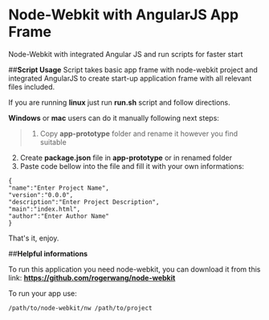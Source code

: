 Node-Webkit with AngularJS App Frame
======================

Node-Webkit with integrated Angular JS and run scripts for faster start

##**Script Usage**
Script takes basic app frame with node-webkit project and integrated AngularJS to create start-up application frame with all relevant files included. 

If you are running **linux** just run **run.sh** script and follow directions.

**Windows** or **mac** users can do it manually following next steps:
> 1. Copy **app-prototype** folder and rename it however you find suitable
2. Create **package.json** file in **app-prototype** or in renamed folder  
3. Paste code bellow into the file and fill it with your own informations:
```
{
"name":"Enter Project Name",
"version":"0.0.0",
"description":"Enter Project Description",
"main":"index.html",
"author":"Enter Author Name"
}
```
That's it, enjoy.

##**Helpful informations**

To run this application you need node-webkit, you can download it from this link:
**https://github.com/rogerwang/node-webkit**

To run your app use:

```
/path/to/node-webkit/nw /path/to/project
```


